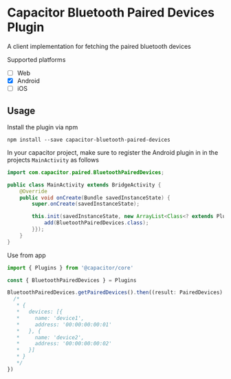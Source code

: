 # Capacitor Bluetooth Paired Devices Plugin

A client implementation for fetching the paired bluetooth devices

Supported platforms

- [ ] Web
- [x] Android
- [ ] iOS

## Usage

Install the plugin via npm

```
npm install --save capacitor-bluetooth-paired-devices
```

In your capacitor project, make sure to register the Android plugin in
in the projects `MainActivity` as follows

```java
import com.capacitor.paired.BluetoothPairedDevices;

public class MainActivity extends BridgeActivity {
    @Override
    public void onCreate(Bundle savedInstanceState) {
        super.onCreate(savedInstanceState);

        this.init(savedInstanceState, new ArrayList<Class<? extends Plugin>>() {{
            add(BluetoothPairedDevices.class);
        }});
    }
}
```

Use from app

```typescript
import { Plugins } from '@capacitor/core'

const { BluetoothPairedDevices } = Plugins

BluetoothPairedDevices.getPairedDevices().then((result: PairedDevices) => {
  /*
   * {
   *   devices: [{
   *     name: 'device1',
   *     address: '00:00:00:00:01'
   *   }, {
   *     name: 'device2',
   *     address: '00:00:00:00:02'
   *   }]
   * }
   */
})
```
